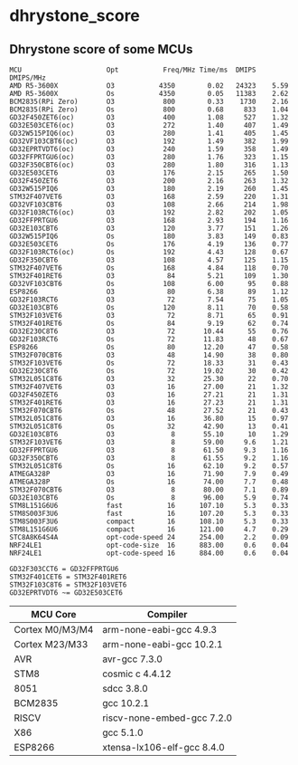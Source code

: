 # dhrystone_score

## Dhrystone score of some MCUs


    MCU                     Opt           Freq/MHz Time/ms  DMIPS    DMIPS/MHz
    AMD R5-3600X            O3           4350        0.02   24323    5.59
    AMD R5-3600X            Os           4350        0.05   11383    2.62
    BCM2835(RPi Zero)       O3            800        0.33    1730    2.16
    BCM2835(RPi Zero)       Os            800        0.68     833    1.04
    GD32F450ZET6(oc)        O3            400        1.08     527    1.32
    GD32E503CET6(oc)        O3            272        1.40     407    1.49
    GD32W515PIQ6(oc)        O3            280        1.41     405    1.45
    GD32VF103CBT6(oc)       O3            192        1.49     382    1.99
    GD32EPRTVDT6(oc)        O3            240        1.59     358    1.49
    GD32FFPRTGU6(oc)        O3            280        1.76     323    1.15
    GD32F350CBT6(oc)        O3            280        1.80     316    1.13
    GD32E503CET6            O3            176        2.15     265    1.50
    GD32F450ZET6            O3            200        2.16     263    1.32
    GD32W515PIQ6            O3            180        2.19     260    1.45
    STM32F407VET6           O3            168        2.59     220    1.31
    GD32VF103CBT6           O3            108        2.66     214    1.98
    GD32F103RCT6(oc)        O3            192        2.82     202    1.05
    GD32FFPRTGU6            O3            168        2.93     194    1.16
    GD32E103CBT6            O3            120        3.77     151    1.26
    GD32W515PIQ6            Os            180        3.83     149    0.83
    GD32E503CET6            Os            176        4.19     136    0.77
    GD32F103RCT6(oc)        Os            192        4.43     128    0.67
    GD32F350CBT6            O3            108        4.57     125    1.15
    STM32F407VET6           Os            168        4.84     118    0.70
    STM32F401RET6           O3             84        5.21     109    1.30
    GD32VF103CBT6           Os            108        6.00      95    0.88
    ESP8266                 O3             80        6.38      89    1.12
    GD32F103RCT6            O3             72        7.54      75    1.05
    GD32E103CBT6            Os            120        8.11      70    0.58
    STM32F103VET6           O3             72        8.71      65    0.91
    STM32F401RET6           Os             84        9.19      62    0.74
    GD32E230C8T6            O3             72       10.44      55    0.76
    GD32F103RCT6            Os             72       11.83      48    0.67
    ESP8266                 Os             80       12.20      47    0.58
    STM32F070CBT6           O3             48       14.90      38    0.80
    STM32F103VET6           Os             72       18.33      31    0.43
    GD32E230C8T6            Os             72       19.02      30    0.42
    STM32L051C8T6           O3             32       25.30      22    0.70
    STM32F407VET6           O3             16       27.00      21    1.32
    GD32F450ZET6            O3             16       27.21      21    1.31
    STM32F401RET6           O3             16       27.23      21    1.31
    STM32F070CBT6           Os             48       27.52      21    0.43
    STM32L051C8T6           O3             16       36.80      15    0.97
    STM32L051C8T6           Os             32       42.90      13    0.41
    GD32E103CBT6            O3              8       55.10      10    1.29
    STM32F103VET6           O3              8       59.00     9.6    1.21
    GD32FFPRTGU6            O3              8       61.50     9.3    1.16
    GD32F350CBT6            O3              8       61.55     9.2    1.16
    STM32L051C8T6           Os             16       62.10     9.2    0.57
    ATMEGA328P              O3             16       71.90     7.9    0.49
    ATMEGA328P              Os             16       74.00     7.7    0.48
    STM32F070CBT6           O3              8       80.00     7.1    0.89
    GD32E103CBT6            Os              8       96.00     5.9    0.74
    STM8L151G6U6            fast           16      107.10     5.3    0.33
    STM8S003F3U6            fast           16      107.20     5.3    0.33
    STM8S003F3U6            compact        16      108.10     5.3    0.33
    STM8L151G6U6            compact        16      121.00     4.7    0.29
    STC8A8K64S4A            opt-code-speed 24      254.00     2.2    0.09
    NRF24LE1                opt-code-size  16      883.00     0.6    0.04
    NRF24LE1                opt-code-speed 16      884.00     0.6    0.04

    GD32F303CCT6 = GD32FFPRTGU6  
    STM32F401CET6 = STM32F401RET6  
    STM32F103C8T6 = STM32F103VET6  
    GD32EPRTVDT6 ~= GD32E503CET6

| MCU Core | Compiler |
|---|---|
|Cortex M0/M3/M4|  arm-none-eabi-gcc 4.9.3  |
|Cortex M23/M33|   arm-none-eabi-gcc 10.2.1  |
|AVR| avr-gcc 7.3.0  |
|STM8| cosmic c 4.4.12  |
|8051| sdcc 3.8.0  |
|BCM2835| gcc 10.2.1  |
|RISCV| riscv-none-embed-gcc 7.2.0  |
|X86| gcc 5.1.0  |
|ESP8266| xtensa-lx106-elf-gcc 8.4.0  |
